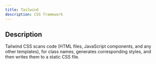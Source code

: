 ```yaml
---
title: Tailwind
description: CSS framework
---
```


## Description

Tailwind CSS scans code (HTML files, JavaScript components, and any other templates), for class names, generates corresponding styles, and then writes them to a static CSS file.


